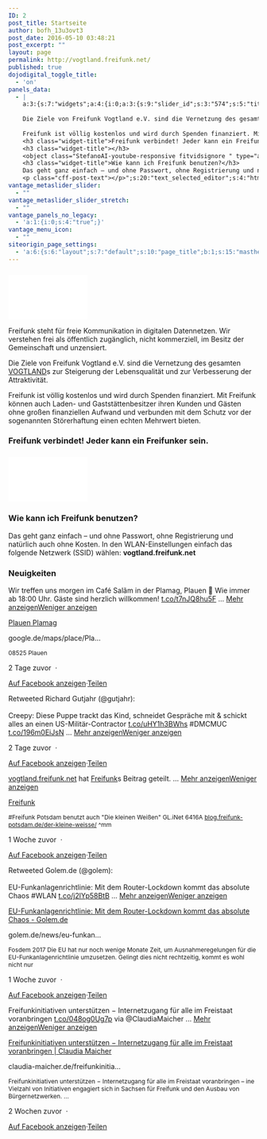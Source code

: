 ```yaml
---
ID: 2
post_title: Startseite
author: bofh_13u3ovt3
post_date: 2016-05-10 03:48:21
post_excerpt: ""
layout: page
permalink: http://vogtland.freifunk.net/
published: true
dojodigital_toggle_title:
  - 'on'
panels_data:
  - |
    a:3:{s:7:"widgets";a:4:{i:0;a:3:{s:9:"slider_id";s:3:"574";s:5:"title";s:0:"";s:11:"panels_info";a:6:{s:5:"class";s:17:"MetaSlider_Widget";s:4:"grid";i:0;s:4:"cell";i:0;s:2:"id";i:0;s:9:"widget_id";s:36:"c8a17a78-ca2c-4072-8a8b-f7aaab2c1dcd";s:5:"style";a:2:{s:27:"background_image_attachment";b:0;s:18:"background_display";s:4:"tile";}}}i:1;a:37:{s:5:"title";s:0:"";s:5:"video";s:35:"//www.youtube.com/embed/2Z12OjnPADA";s:8:"autohide";s:1:"1";s:8:"autoplay";i:0;s:4:"mute";i:0;s:7:"cc_load";i:0;s:7:"cc_lang";s:2:"de";s:5:"color";s:5:"white";s:8:"controls";s:1:"0";s:9:"disablekb";i:0;s:5:"end_m";s:1:"0";s:5:"end_s";s:1:"0";s:15:"allowfullscreen";s:1:"1";s:14:"iv_load_policy";i:3;s:4:"loop";i:0;s:14:"modestbranding";i:1;s:9:"suggested";i:0;s:8:"showinfo";i:0;s:7:"start_m";s:1:"0";s:7:"start_s";s:1:"0";s:5:"theme";s:5:"light";s:7:"quality";s:7:"default";s:5:"class";s:0:"";s:5:"style";s:0:"";s:4:"maxw";s:0:"";s:3:"w3c";i:1;s:7:"privacy";s:1:"1";s:5:"wmode";i:0;s:5:"track";i:0;s:13:"image_preview";s:0:"";s:14:"schemaorg_name";s:0:"";s:21:"schemaorg_description";s:0:"";s:19:"schemaorg_durationm";s:0:"";s:19:"schemaorg_durations";s:0:"";s:20:"schemaorg_uploaddate";s:0:"";s:19:"schemaorg_thumbnail";s:0:"";s:11:"panels_info";a:7:{s:5:"class";s:17:"YouTubeResponsive";s:3:"raw";b:0;s:4:"grid";i:0;s:4:"cell";i:0;s:2:"id";i:1;s:9:"widget_id";s:36:"ee0267ef-88dd-4221-8ef7-de7d1908c28d";s:5:"style";a:1:{s:18:"background_display";s:4:"tile";}}}i:2;a:6:{s:5:"title";s:0:"";s:4:"text";s:1666:"Freifunk steht für freie Kommunikation in digitalen Datennetzen. Wir verstehen frei als öffentlich zugänglich, nicht kommerziell, im Besitz der Gemeinschaft und unzensiert.
    
    Die Ziele von Freifunk Vogtland e.V. sind die Vernetzung des gesamten <a class="profileLink" href="https://www.facebook.com/UrlaubimVogtland/" data-hovercard="/ajax/hovercard/page.php?id=125288537486273">VOGTLAND</a>s zur Steigerung der Lebensqualität und zur Verbesserung der Attraktivität.
    
    Freifunk ist völlig kostenlos und wird durch Spenden finanziert. Mit Freifunk können auch Laden- und Gast­stättenbesitzer ihren Kunden und Gästen ohne großen finanziellen Auf­wand und verbunden mit dem Schutz vor der sogenannten Störer­haftung einen echten Mehr­wert bieten.
    <h3 class="widget-title">Freifunk verbindet! Jeder kann ein Freifunker sein.</h3>
    <h3 class="widget-title"></h3>
    <object class="StefanoAI-youtube-responsive fitvidsignore " type="application/video" width="160" height="90"><iframe id="StefanoAI-youtube-1" class="StefanoAI-youtube-responsive " width="160" height="90" src="//www.youtube.com/embed/2Z12OjnPADA?&amp;autohide=2&amp;color=white&amp;controls=1&amp;disablekb=0&amp;fs=1&amp;iv_load_policy=1&amp;modestbranding=0&amp;rel=0&amp;showinfo=0&amp;theme=light&amp;vq=default" allowfullscreen="allowfullscreen" style="border: none;"></iframe></object>
    <h3 class="widget-title">Wie kann ich Freifunk benutzen?</h3>
    Das geht ganz einfach – und ohne Pass­wort, ohne Registrierung und natürlich auch ohne Kosten. In den WLAN-Ein­stellungen einfach das folgende Netz­werk (SSID) wählen: <strong>vogtland.freifunk.net</strong>
    <p class="cff-post-text"></p>";s:20:"text_selected_editor";s:4:"html";s:5:"autop";b:1;s:12:"_sow_form_id";s:13:"58a4aacd531ef";s:11:"panels_info";a:7:{s:5:"class";s:31:"SiteOrigin_Widget_Editor_Widget";s:3:"raw";b:0;s:4:"grid";i:1;s:4:"cell";i:0;s:2:"id";i:2;s:9:"widget_id";s:36:"32d59fc3-348f-4078-b342-ad939cad52cd";s:5:"style";a:1:{s:18:"background_display";s:4:"tile";}}}i:3;a:4:{s:5:"title";s:11:"Neuigkeiten";s:4:"text";s:22:"[custom-facebook-feed]";s:6:"filter";b:0;s:11:"panels_info";a:7:{s:5:"class";s:14:"WP_Widget_Text";s:3:"raw";b:0;s:4:"grid";i:1;s:4:"cell";i:0;s:2:"id";i:3;s:9:"widget_id";s:36:"eee1eb75-6883-4493-8b42-e626deb869ca";s:5:"style";a:1:{s:18:"background_display";s:4:"tile";}}}}s:5:"grids";a:2:{i:0;a:2:{s:5:"cells";i:1;s:5:"style";a:0:{}}i:1;a:2:{s:5:"cells";i:1;s:5:"style";a:0:{}}}s:10:"grid_cells";a:2:{i:0;a:2:{s:4:"grid";i:0;s:6:"weight";i:1;}i:1;a:2:{s:4:"grid";i:1;s:6:"weight";i:1;}}}
vantage_metaslider_slider:
  - ""
vantage_metaslider_slider_stretch:
  - ""
vantage_panels_no_legacy:
  - 'a:1:{i:0;s:4:"true";}'
vantage_menu_icon:
  - ""
siteorigin_page_settings:
  - 'a:6:{s:6:"layout";s:7:"default";s:10:"page_title";b:1;s:15:"masthead_margin";b:1;s:13:"footer_margin";b:1;s:13:"hide_masthead";b:0;s:19:"hide_footer_widgets";b:0;}'
---
```

<!-- meta slider -->
<ul class="slides">
</ul>
<script type="text/javascript">
var metaslider_574 = function($) {
$('#metaslider_574').addClass('flexslider'); // theme/plugin conflict avoidance
$('#metaslider_574').flexslider({ 
slideshowSpeed:3000,
animation:"random",
controlNav:1,
directionNav:1,
pauseOnHover:1,
direction:"horizontal",
reverse:false,
animationSpeed:600,
prevText:"&lt;",
nextText:"&gt;",
easing:"linear",
slideshow:1
});
};
var timer_metaslider_574 = function() {
var slider = !window.jQuery ? window.setTimeout(timer_metaslider_574, 100) : !jQuery.isReady ? window.setTimeout(timer_metaslider_574, 1) : metaslider_574(window.jQuery);
};
timer_metaslider_574();
</script>
<!--// meta slider--><h3 class="widget-title"></h3><object class="StefanoAI-youtube-responsive fitvidsignore " width="160" height="90" style="" type="application/video"><iframe id="StefanoAI-youtube-1" class="StefanoAI-youtube-responsive " width="160" height="90" src="//www.youtube-nocookie.com/embed/2Z12OjnPADA?&amp;autohide=1&amp;hl=de&amp;color=white&amp;controls=0&amp;disablekb=0&amp;fs=1&amp;iv_load_policy=3&amp;modestbranding=1&amp;rel=0&amp;showinfo=0&amp;theme=light&amp;vq=default" allowfullscreen="" style="border:none;"></iframe></object>
<p>Freifunk steht für freie Kommunikation in digitalen Datennetzen. Wir verstehen frei als öffentlich zugänglich, nicht kommerziell, im Besitz der Gemeinschaft und unzensiert.</p>
<p>Die Ziele von Freifunk Vogtland e.V. sind die Vernetzung des gesamten <a class="profileLink" href="https://www.facebook.com/UrlaubimVogtland/" data-hovercard="/ajax/hovercard/page.php?id=125288537486273">VOGTLAND</a>s zur Steigerung der Lebensqualität und zur Verbesserung der Attraktivität.</p>
<p>Freifunk ist völlig kostenlos und wird durch Spenden finanziert. Mit Freifunk können auch Laden- und Gast­stättenbesitzer ihren Kunden und Gästen ohne großen finanziellen Auf­wand und verbunden mit dem Schutz vor der sogenannten Störer­haftung einen echten Mehr­wert bieten.</p>
<h3 class="widget-title">Freifunk verbindet! Jeder kann ein Freifunker sein.</h3>
<h3 class="widget-title"></h3>
<p><object class="StefanoAI-youtube-responsive fitvidsignore " type="application/video" width="160" height="90"><iframe id="StefanoAI-youtube-1" class="StefanoAI-youtube-responsive " width="160" height="90" src="//www.youtube.com/embed/2Z12OjnPADA?&amp;autohide=2&amp;color=white&amp;controls=1&amp;disablekb=0&amp;fs=1&amp;iv_load_policy=1&amp;modestbranding=0&amp;rel=0&amp;showinfo=0&amp;theme=light&amp;vq=default" allowfullscreen="allowfullscreen" style="border: none;"></iframe></object></p>
<h3 class="widget-title">Wie kann ich Freifunk benutzen?</h3>
<p>Das geht ganz einfach – und ohne Pass­wort, ohne Registrierung und natürlich auch ohne Kosten. In den WLAN-Ein­stellungen einfach das folgende Netz­werk (SSID) wählen: <strong>vogtland.freifunk.net</strong></p>
<p class="cff-post-text">
</p>
<h3 class="widget-title">Neuigkeiten</h3>			<p class="cff-post-text"><span class="cff-text" data-color="">Wir treffen uns morgen im Café Salãm in der Plamag, Plauen &#x1f3e2; Wie immer ab 18:00 Uhr. Gäste sind herzlich willkommen! <a href="https://t.co/t7nJQ8hu5F">t.co/t7nJQ8hu5F</a> </span><span class="cff-expand">... <a href="#" style="color: #"><span class="cff-more">Mehr anzeigen</span><span class="cff-less">Weniger anzeigen</span></a></span></p><p class="cff-link-title"><a href="https://t.co/t7nJQ8hu5F" target="_blank" rel="nofollow" style="color:#;">Plauen Plamag</a></p><p class="cff-link-caption" style="color:#;">google.de/maps/place/Pla…</p><p class="cff-post-desc" style="font-size:12px; "><span>08525 Plauen </span></p><p class="cff-date"> 2 Tage zuvor <span class="cff-date-dot">&nbsp;·&nbsp;&nbsp;</span></p><a class="cff-viewpost-facebook" href="https://www.facebook.com/1170798879649737_1439553572774265" title="Auf Facebook anzeigen" target="_blank" rel="nofollow">Auf Facebook anzeigen</a><span class="cff-dot">·</span><a class="cff-share-link" href="javascript:void(0);" title="Teilen">Teilen</a><p class="cff-share-tooltip"><a href="https://www.facebook.com/sharer/sharer.php?u=https%3A%2F%2Fwww.facebook.com%2Fvogtland.freifunk.net%2Fposts%2F1439553572774265" target="_blank" class="cff-facebook-icon"><i class="fa fa-facebook-square"></i></a><a href="https://twitter.com/intent/tweet?text=https%3A%2F%2Fwww.facebook.com%2Fvogtland.freifunk.net%2Fposts%2F1439553572774265" target="_blank" class="cff-twitter-icon"><i class="fa fa-twitter"></i></a><a href="https://plus.google.com/share?url=https%3A%2F%2Fwww.facebook.com%2Fvogtland.freifunk.net%2Fposts%2F1439553572774265" target="_blank" class="cff-google-icon"><i class="fa fa-google-plus"></i></a><a href="https://www.linkedin.com/shareArticle?mini=true&amp;url=https%3A%2F%2Fwww.facebook.com%2Fvogtland.freifunk.net%2Fposts%2F1439553572774265&amp;title=Wir%20treffen%20uns%20morgen%20im%20Caf%C3%A9%20Sal%C3%A3m%20in%20der%20Plamag%2C%20Plauen%20%F0%9F%8F%A2%20Wie%20immer%20ab%2018%3A00%20Uhr.%20G%C3%A4ste%20sind%20herzlich%20willkommen%21%20t.co%2Ft7nJQ8hu5F%20...%20Mehr%20anzeigenWeniger%20anzeigen" target="_blank" class="cff-linkedin-icon"><i class="fa fa-linkedin"></i></a><a href="mailto:?subject=Facebook&amp;body=https%3A%2F%2Fwww.facebook.com%2Fvogtland.freifunk.net%2Fposts%2F1439553572774265%20-%20Wir%20treffen%20uns%20morgen%20im%20Caf%C3%A9%20Sal%C3%A3m%20in%20der%20Plamag%2C%20Plauen%20%F0%9F%8F%A2%20Wie%20immer%20ab%2018%3A00%20Uhr.%20G%C3%A4ste%20sind%20herzlich%20willkommen%21%20t.co%2Ft7nJQ8hu5F%20...%20Mehr%20anzeigenWeniger%20anzeigen" target="_blank" class="cff-email-icon"><i class="fa fa-envelope"></i></a><i class="fa fa-play fa-rotate-90"></i></p><p class="cff-post-text"><span class="cff-text" data-color="">Retweeted Richard Gutjahr (@gutjahr):<br><br>Creepy: Diese Puppe trackt das Kind, schneidet Gespräche mit &amp; schickt alles an einen US-Militär-Contractor <a href="https://t.co/uHY1h3BWhs">t.co/uHY1h3BWhs</a> #DMCMUC <a href="https://t.co/196m0EiJsN">t.co/196m0EiJsN</a> </span><span class="cff-expand">... <a href="#" style="color: #"><span class="cff-more">Mehr anzeigen</span><span class="cff-less">Weniger anzeigen</span></a></span></p><p class="cff-date"> 2 Tage zuvor <span class="cff-date-dot">&nbsp;·&nbsp;&nbsp;</span></p><a class="cff-viewpost-facebook" href="https://www.facebook.com/vogtland.freifunk.net/posts/1439468559449433" title="Auf Facebook anzeigen" target="_blank" rel="nofollow">Auf Facebook anzeigen</a><span class="cff-dot">·</span><a class="cff-share-link" href="javascript:void(0);" title="Teilen">Teilen</a><p class="cff-share-tooltip"><a href="https://www.facebook.com/sharer/sharer.php?u=https%3A%2F%2Fwww.facebook.com%2Fvogtland.freifunk.net%2Fposts%2F1439468559449433" target="_blank" class="cff-facebook-icon"><i class="fa fa-facebook-square"></i></a><a href="https://twitter.com/intent/tweet?text=https%3A%2F%2Fwww.facebook.com%2Fvogtland.freifunk.net%2Fposts%2F1439468559449433" target="_blank" class="cff-twitter-icon"><i class="fa fa-twitter"></i></a><a href="https://plus.google.com/share?url=https%3A%2F%2Fwww.facebook.com%2Fvogtland.freifunk.net%2Fposts%2F1439468559449433" target="_blank" class="cff-google-icon"><i class="fa fa-google-plus"></i></a><a href="https://www.linkedin.com/shareArticle?mini=true&amp;url=https%3A%2F%2Fwww.facebook.com%2Fvogtland.freifunk.net%2Fposts%2F1439468559449433&amp;title=Retweeted%20Richard%20Gutjahr%20%28%40gutjahr%29%3ACreepy%3A%20Diese%20Puppe%20trackt%20das%20Kind%2C%20schneidet%20Gespr%C3%A4che%20mit%20%26amp%3B%20schickt%20alles%20an%20einen%20US-Milit%C3%A4r-Contractor%20t.co%2FuHY1h3BWhs%20%23DMCMUC%20t.co%2F196m0EiJsN%20...%20Mehr%20anzeigenWeniger%20anzeigen" target="_blank" class="cff-linkedin-icon"><i class="fa fa-linkedin"></i></a><a href="mailto:?subject=Facebook&amp;body=https%3A%2F%2Fwww.facebook.com%2Fvogtland.freifunk.net%2Fposts%2F1439468559449433%20-%20Retweeted%20Richard%20Gutjahr%20%28%40gutjahr%29%3ACreepy%3A%20Diese%20Puppe%20trackt%20das%20Kind%2C%20schneidet%20Gespr%C3%A4che%20mit%20%26amp%3B%20schickt%20alles%20an%20einen%20US-Milit%C3%A4r-Contractor%20t.co%2FuHY1h3BWhs%20%23DMCMUC%20t.co%2F196m0EiJsN%20...%20Mehr%20anzeigenWeniger%20anzeigen" target="_blank" class="cff-email-icon"><i class="fa fa-envelope"></i></a><i class="fa fa-play fa-rotate-90"></i></p><p class="cff-post-text"><span class="cff-text" data-color=""><a href="http://facebook.com/1170798879649737">vogtland.freifunk.net</a> hat <a href="http://facebook.com/54553170762">Freifunk</a>s Beitrag geteilt. </span><span class="cff-expand">... <a href="#" style="color: #"><span class="cff-more">Mehr anzeigen</span><span class="cff-less">Weniger anzeigen</span></a></span></p><p class="cff-link-title"><a href="https://blog.freifunk-potsdam.de/der-kleine-weisse/" target="_blank" rel="nofollow" style="color:#;">Freifunk</a></p><p class="cff-post-desc" style="font-size:12px; "><span>#Freifunk Potsdam benutzt auch "Die kleinen Weißen" GL.iNet 6416A <a href="https://blog.freifunk-potsdam.de/der-kleine-weisse/">blog.freifunk-potsdam.de/der-kleine-weisse/</a> ^mm </span></p><p class="cff-date"> 1 Woche zuvor <span class="cff-date-dot">&nbsp;·&nbsp;&nbsp;</span></p><a class="cff-viewpost-facebook" href="https://www.facebook.com/1170798879649737_1433466530049636" title="Auf Facebook anzeigen" target="_blank" rel="nofollow">Auf Facebook anzeigen</a><span class="cff-dot">·</span><a class="cff-share-link" href="javascript:void(0);" title="Teilen">Teilen</a><p class="cff-share-tooltip"><a href="https://www.facebook.com/sharer/sharer.php?u=https%3A%2F%2Fwww.facebook.com%2Fvogtland.freifunk.net%2Fposts%2F1433466530049636" target="_blank" class="cff-facebook-icon"><i class="fa fa-facebook-square"></i></a><a href="https://twitter.com/intent/tweet?text=https%3A%2F%2Fwww.facebook.com%2Fvogtland.freifunk.net%2Fposts%2F1433466530049636" target="_blank" class="cff-twitter-icon"><i class="fa fa-twitter"></i></a><a href="https://plus.google.com/share?url=https%3A%2F%2Fwww.facebook.com%2Fvogtland.freifunk.net%2Fposts%2F1433466530049636" target="_blank" class="cff-google-icon"><i class="fa fa-google-plus"></i></a><a href="https://www.linkedin.com/shareArticle?mini=true&amp;url=https%3A%2F%2Fwww.facebook.com%2Fvogtland.freifunk.net%2Fposts%2F1433466530049636&amp;title=vogtland.freifunk.net%20hat%20Freifunks%20Beitrag%20geteilt.%20...%20Mehr%20anzeigenWeniger%20anzeigen" target="_blank" class="cff-linkedin-icon"><i class="fa fa-linkedin"></i></a><a href="mailto:?subject=Facebook&amp;body=https%3A%2F%2Fwww.facebook.com%2Fvogtland.freifunk.net%2Fposts%2F1433466530049636%20-%20vogtland.freifunk.net%20hat%20Freifunks%20Beitrag%20geteilt.%20...%20Mehr%20anzeigenWeniger%20anzeigen" target="_blank" class="cff-email-icon"><i class="fa fa-envelope"></i></a><i class="fa fa-play fa-rotate-90"></i></p><p class="cff-post-text"><span class="cff-text" data-color="">Retweeted Golem.de (@golem):<br><br>EU-Funkanlagenrichtlinie: Mit dem Router-Lockdown kommt das absolute Chaos #WLAN <a href="https://t.co/j2lYp58BtB">t.co/j2lYp58BtB</a> </span><span class="cff-expand">... <a href="#" style="color: #"><span class="cff-more">Mehr anzeigen</span><span class="cff-less">Weniger anzeigen</span></a></span></p><p class="cff-link-title"><a href="https://t.co/j2lYp58BtB" target="_blank" rel="nofollow" style="color:#;">EU-Funkanlagenrichtlinie: Mit dem Router-Lockdown kommt das absolute Chaos - Golem.de</a></p><p class="cff-link-caption" style="color:#;">golem.de/news/eu-funkan…</p><p class="cff-post-desc" style="font-size:12px; "><span>Fosdem 2017 Die EU hat nur noch wenige Monate Zeit, um Ausnahmeregelungen für die EU-Funkanlagenrichtlinie umzusetzen. Gelingt dies nicht rechtzeitig, kommt es wohl nicht nur </span></p><p class="cff-date"> 1 Woche zuvor <span class="cff-date-dot">&nbsp;·&nbsp;&nbsp;</span></p><a class="cff-viewpost-facebook" href="https://www.facebook.com/1170798879649737_1433290530067236" title="Auf Facebook anzeigen" target="_blank" rel="nofollow">Auf Facebook anzeigen</a><span class="cff-dot">·</span><a class="cff-share-link" href="javascript:void(0);" title="Teilen">Teilen</a><p class="cff-share-tooltip"><a href="https://www.facebook.com/sharer/sharer.php?u=https%3A%2F%2Fwww.facebook.com%2Fvogtland.freifunk.net%2Fposts%2F1433290530067236" target="_blank" class="cff-facebook-icon"><i class="fa fa-facebook-square"></i></a><a href="https://twitter.com/intent/tweet?text=https%3A%2F%2Fwww.facebook.com%2Fvogtland.freifunk.net%2Fposts%2F1433290530067236" target="_blank" class="cff-twitter-icon"><i class="fa fa-twitter"></i></a><a href="https://plus.google.com/share?url=https%3A%2F%2Fwww.facebook.com%2Fvogtland.freifunk.net%2Fposts%2F1433290530067236" target="_blank" class="cff-google-icon"><i class="fa fa-google-plus"></i></a><a href="https://www.linkedin.com/shareArticle?mini=true&amp;url=https%3A%2F%2Fwww.facebook.com%2Fvogtland.freifunk.net%2Fposts%2F1433290530067236&amp;title=Retweeted%20Golem.de%20%28%40golem%29%3AEU-Funkanlagenrichtlinie%3A%20Mit%20dem%20Router-Lockdown%20kommt%20das%20absolute%20Chaos%20%23WLAN%20t.co%2Fj2lYp58BtB%20...%20Mehr%20anzeigenWeniger%20anzeigen" target="_blank" class="cff-linkedin-icon"><i class="fa fa-linkedin"></i></a><a href="mailto:?subject=Facebook&amp;body=https%3A%2F%2Fwww.facebook.com%2Fvogtland.freifunk.net%2Fposts%2F1433290530067236%20-%20Retweeted%20Golem.de%20%28%40golem%29%3AEU-Funkanlagenrichtlinie%3A%20Mit%20dem%20Router-Lockdown%20kommt%20das%20absolute%20Chaos%20%23WLAN%20t.co%2Fj2lYp58BtB%20...%20Mehr%20anzeigenWeniger%20anzeigen" target="_blank" class="cff-email-icon"><i class="fa fa-envelope"></i></a><i class="fa fa-play fa-rotate-90"></i></p><p class="cff-post-text"><span class="cff-text" data-color="">Freifunkinitiativen unterstützen − Internetzugang für alle im Freistaat voranbringen <a href="https://t.co/048og0Ug7p">t.co/048og0Ug7p</a> via @ClaudiaMaicher </span><span class="cff-expand">... <a href="#" style="color: #"><span class="cff-more">Mehr anzeigen</span><span class="cff-less">Weniger anzeigen</span></a></span></p><p class="cff-link-title"><a href="https://t.co/048og0Ug7p" target="_blank" rel="nofollow" style="color:#;">Freifunkinitiativen unterstützen − Internetzugang für alle im Freistaat voranbringen | Claudia Maicher</a></p><p class="cff-link-caption" style="color:#;">claudia-maicher.de/freifunkinitia…</p><p class="cff-post-desc" style="font-size:12px; "><span>Freifunkinitiativen unterstützen − Internetzugang für alle im Freistaat voranbringen – ine Vielzahl von Initiativen engagiert sich in Sachsen für Freifunk und den Ausbau von Bürgernetzwerken. ... </span></p><p class="cff-date"> 2 Wochen zuvor <span class="cff-date-dot">&nbsp;·&nbsp;&nbsp;</span></p><a class="cff-viewpost-facebook" href="https://www.facebook.com/1170798879649737_1427333120662977" title="Auf Facebook anzeigen" target="_blank" rel="nofollow">Auf Facebook anzeigen</a><span class="cff-dot">·</span><a class="cff-share-link" href="javascript:void(0);" title="Teilen">Teilen</a><p class="cff-share-tooltip"><a href="https://www.facebook.com/sharer/sharer.php?u=https%3A%2F%2Fwww.facebook.com%2Fvogtland.freifunk.net%2Fposts%2F1427333120662977" target="_blank" class="cff-facebook-icon"><i class="fa fa-facebook-square"></i></a><a href="https://twitter.com/intent/tweet?text=https%3A%2F%2Fwww.facebook.com%2Fvogtland.freifunk.net%2Fposts%2F1427333120662977" target="_blank" class="cff-twitter-icon"><i class="fa fa-twitter"></i></a><a href="https://plus.google.com/share?url=https%3A%2F%2Fwww.facebook.com%2Fvogtland.freifunk.net%2Fposts%2F1427333120662977" target="_blank" class="cff-google-icon"><i class="fa fa-google-plus"></i></a><a href="https://www.linkedin.com/shareArticle?mini=true&amp;url=https%3A%2F%2Fwww.facebook.com%2Fvogtland.freifunk.net%2Fposts%2F1427333120662977&amp;title=Freifunkinitiativen%20unterst%C3%BCtzen%20%E2%88%92%20Internetzugang%20f%C3%BCr%20alle%20im%20Freistaat%20voranbringen%20t.co%2F048og0Ug7p%20via%20%40ClaudiaMaicher%20...%20Mehr%20anzeigenWeniger%20anzeigen" target="_blank" class="cff-linkedin-icon"><i class="fa fa-linkedin"></i></a><a href="mailto:?subject=Facebook&amp;body=https%3A%2F%2Fwww.facebook.com%2Fvogtland.freifunk.net%2Fposts%2F1427333120662977%20-%20Freifunkinitiativen%20unterst%C3%BCtzen%20%E2%88%92%20Internetzugang%20f%C3%BCr%20alle%20im%20Freistaat%20voranbringen%20t.co%2F048og0Ug7p%20via%20%40ClaudiaMaicher%20...%20Mehr%20anzeigenWeniger%20anzeigen" target="_blank" class="cff-email-icon"><i class="fa fa-envelope"></i></a><i class="fa fa-play fa-rotate-90"></i></p>
